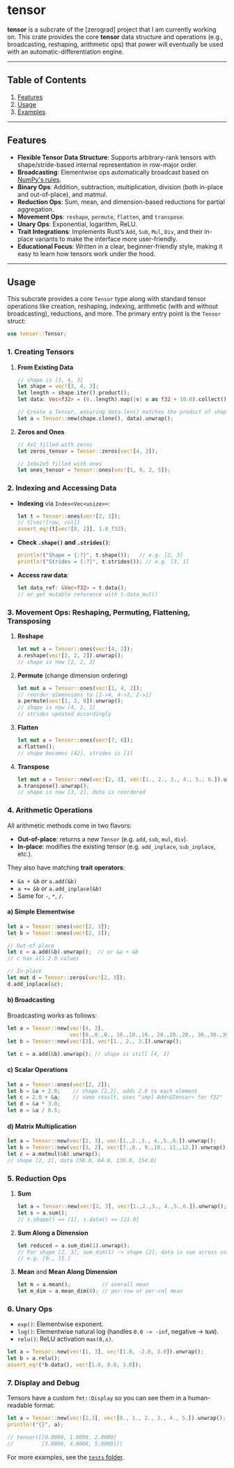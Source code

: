 # tensor

**tensor** is a subcrate of the [zerograd] project that I am currently working on. This crate provides the core **tensor** data structure and operations (e.g., broadcasting, reshaping, arithmetic ops) that power will eventually be used with an automatic-differentiation engine.

---

## Table of Contents
1. [Features](#features)  
2. [Usage](#usage)  
3. [Examples](#examples)  

---

## Features

- **Flexible Tensor Data Structure**: Supports arbitrary-rank tensors with shape/stride-based internal representation in row-major order.  
- **Broadcasting**: Elementwise ops automatically broadcast based on [NumPy's rules](https://numpy.org/doc/stable/user/basics.broadcasting.html).  
- **Binary Ops**: Addition, subtraction, multiplication, division (both in-place and out-of-place), and matmul.  
- **Reduction Ops**: Sum, mean, and dimension-based reductions for partial aggregation.  
- **Movement Ops**: `reshape`, `permute`, `flatten`, and `transpose`.
- **Unary Ops**: Exponential, logarithm, ReLU.  
- **Trait Integrations**: Implements Rust’s `Add`, `Sub`, `Mul`, `Div`, and their in-place variants to make the interface more user-friendly.  
- **Educational Focus**: Written in a clear, beginner-friendly style, making it easy to learn how tensors work under the hood.

---

## Usage

This subcrate provides a core `Tensor` type along with standard tensor operations like creation, reshaping, indexing, arithmetic (with and without broadcasting), reductions, and more. The primary entry point is the `Tensor` struct:

```rust
use tensor::Tensor;
```

### 1. Creating Tensors

1. **From Existing Data**  
   ```rust
   // shape is [3, 4, 3]
   let shape = vec![3, 4, 3];
   let length = shape.iter().product();
   let data: Vec<f32> = (0..length).map(|v| v as f32 + 10.0).collect();

   // Create a Tensor, ensuring data.len() matches the product of shape
   let a = Tensor::new(shape.clone(), data).unwrap();
   ```
2. **Zeros and Ones**  
   ```rust
   // 4x2 filled with zeros
   let zeros_tensor = Tensor::zeros(vec![4, 2]);

   // 1x9x2x5 filled with ones
   let ones_tensor = Tensor::ones(vec![1, 9, 2, 5]);
   ```

### 2. Indexing and Accessing Data

- **Indexing** via `Index<Vec<usize>>`:  
  ```rust
  let t = Tensor::ones(vec![2, 3]);
  // t[vec![row, col]]
  assert_eq!(t[vec![0, 2]], 1.0_f32);
  ```
- **Check `.shape()` and `.strides()`**:  
  ```rust
  println!("Shape = {:?}", t.shape());   // e.g. [2, 3]
  println!("Strides = {:?}", t.strides()); // e.g. [3, 1]
  ```
- **Access raw data**:
  ```rust
  let data_ref: &Vec<f32> = t.data();
  // or get mutable reference with t.data_mut()
  ```

### 3. Movement Ops: Reshaping, Permuting, Flattening, Transposing

1. **Reshape**  
   ```rust
   let mut a = Tensor::ones(vec![4, 2]);
   a.reshape(vec![2, 2, 2]).unwrap(); 
   // shape is now [2, 2, 2]
   ```
2. **Permute** (change dimension ordering)  
   ```rust
   let mut a = Tensor::ones(vec![1, 4, 2]);
   // reorder dimensions to [1->4, 4->2, 2->1]
   a.permute(vec![1, 2, 0]).unwrap();  
   // shape is now [4, 2, 1]
   // strides updated accordingly
   ```
3. **Flatten**  
   ```rust
   let mut a = Tensor::ones(vec![7, 6]);
   a.flatten();
   // shape becomes [42], strides is [1]
   ```
4. **Transpose**  
   ```rust
   let mut a = Tensor::new(vec![2, 3], vec![1., 2., 3., 4., 5., 6.]).unwrap();
   a.transpose().unwrap();
   // shape is now [3, 2], data is reordered
   ```

### 4. Arithmetic Operations

All arithmetic methods come in two flavors:

- **Out-of-place**: returns a new `Tensor` (e.g. `add`, `sub`, `mul`, `div`).  
- **In-place**: modifies the existing tensor (e.g. `add_inplace`, `sub_inplace`, etc.).

They also have matching **trait operators**:

- `&a + &b` or `a.add(&b)`
- `a += &b` or `a.add_inplace(&b)`
- Same for `-`, `*`, `/`.

#### a) Simple Elementwise

```rust
let a = Tensor::ones(vec![2, 3]);
let b = Tensor::ones(vec![2, 3]);

// Out-of-place
let c = a.add(&b).unwrap();  // or &a + &b
// c has all 2.0 values

// In-place
let mut d = Tensor::zeros(vec![2, 3]);
d.add_inplace(&c);
```

#### b) Broadcasting

Broadcasting works as follows:

```rust
let a = Tensor::new(vec![4, 3], 
                    vec![0.,0.,0., 10.,10.,10., 20.,20.,20., 30.,30.,30.]).unwrap();
let b = Tensor::new(vec![3], vec![1., 2., 3.]).unwrap();

let c = a.add(&b).unwrap(); // shape is still [4, 3]
```

#### c) Scalar Operations

```rust
let a = Tensor::ones(vec![2, 2]);
let b = &a + 2.0;    // shape [2,2], adds 2.0 to each element
let c = 2.0 + &a;    // same result, uses "impl Add<&Tensor> for f32"
let d = &a * 3.0;
let e = &a / 0.5;
```

#### d) Matrix Multiplication

```rust
let a = Tensor::new(vec![2, 3], vec![1.,2.,3., 4.,5.,6.]).unwrap();
let b = Tensor::new(vec![3, 2], vec![7.,8., 9.,10., 11.,12.]).unwrap();
let c = a.matmul(&b).unwrap();
// shape [2, 2], data [58.0, 64.0, 139.0, 154.0]
```

### 5. Reduction Ops

1. **Sum**  
   ```rust
   let a = Tensor::new(vec![2, 3], vec![1.,2.,3., 4.,5.,6.]).unwrap();
   let s = a.sum();
   // s.shape() == [1], s.data() == [21.0]
   ```
2. **Sum Along a Dimension**  
   ```rust
   let reduced = a.sum_dim(1).unwrap();
   // For shape [2, 3], sum_dim(1) -> shape [2], data is sum across columns
   // e.g. [6., 15.]
   ```
3. **Mean** and **Mean Along Dimension**  
   ```rust
   let m = a.mean();          // overall mean
   let m_dim = a.mean_dim(0); // per-row or per-col mean
   ```

### 6. Unary Ops

- `exp()`: Elementwise exponent.  
- `log()`: Elementwise natural log (handles `0.0 -> -inf`, negative -> `NaN`).  
- `relu()`: ReLU activation `max(0,x)`.

```rust
let a = Tensor::new(vec![1, 3], vec![1.0, -2.0, 3.0]).unwrap();
let b = a.relu();
assert_eq!(*b.data(), vec![1.0, 0.0, 3.0]);
```

### 7. Display and Debug

Tensors have a custom `fmt::Display` so you can see them in a human-readable format:

```rust
let a = Tensor::new(vec![2,3], vec![0., 1., 2., 3., 4., 5.]).unwrap();
println!("{}", a);

// tensor([[0.0000, 1.0000, 2.0000]
//         [3.0000, 4.0000, 5.0000]])
```
For more examples, see the [`tests` folder](tests).
